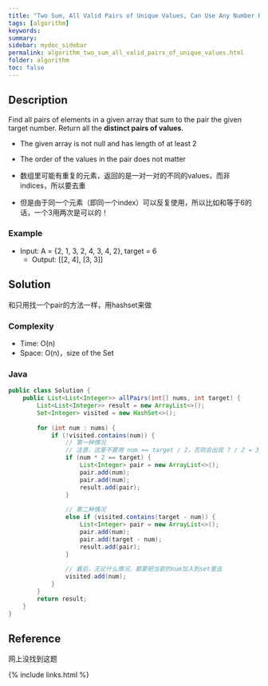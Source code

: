 ```yaml
---
title: "Two Sum, All Valid Pairs of Unique Values, Can Use Any Number Repeatedly"
tags: [algorithm]
keywords:
summary:
sidebar: mydoc_sidebar
permalink: algorithm_two_sum_all_valid_pairs_of_unique_values.html
folder: algorithm
toc: false
---
```


## Description
Find all pairs of elements in a given array that sum to the pair the given target number. 
Return all the **distinct pairs of values**.
* The given array is not null and has length of at least 2
* The order of the values in the pair does not matter


* 数组里可能有重复的元素，返回的是一对一对的不同的values，而非indices，所以要去重
* 但是由于同一个元素（即同一个index）可以反复使用，所以比如和等于6的话，一个3用两次是可以的！

### Example
* Input: A = {2, 1, 3, 2, 4, 3, 4, 2}, target = 6
  * Output: [[2, 4], [3, 3]]

## Solution
和只用找一个pair的方法一样，用hashset来做

### Complexity
* Time: O(n)
* Space: O(n)，size of the Set

### Java
```java
public class Solution {
    public List<List<Integer>> allPairs(int[] nums, int target) {
        List<List<Integer>> result = new ArrayList<>();
        Set<Integer> visited = new HashSet<>();
        
        for (int num : nums) {
            if (!visited.contains(num)) {
                // 第一种情况
                // 注意，这里不要用 num == target / 2，否则会出现 7 / 2 = 3 这样的错误情况
                if (num * 2 == target) {
                    List<Integer> pair = new ArrayList<>();
                    pair.add(num);
                    pair.add(num);
                    result.add(pair);
                } 
                
                // 第二种情况
                else if (visited.contains(target - num)) {
                    List<Integer> pair = new ArrayList<>();
                    pair.add(num);
                    pair.add(target - num);
                    result.add(pair);
                }
                
                // 最后，无论什么情况，都要把当前的num加入到set里去
                visited.add(num);
            }
        }
        return result;
    }
}
```

## Reference
网上没找到这题

{% include links.html %}
